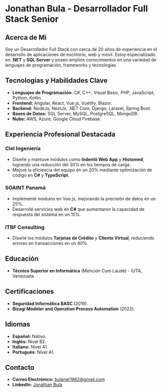 # Jonathan Bula - Desarrollador Full Stack Senior

## Acerca de Mí
Soy un Desarrollador Full Stack con cerca de 20 años de experiencia en el desarrollo de aplicaciones de escritorio, web y móvil. Estoy especializado en **.NET** y **SQL Server** y poseo amplios conocimientos en una variedad de lenguajes de programación, frameworks y tecnologías.

## Tecnologías y Habilidades Clave
- **Lenguajes de Programación:** C#, C++, Visual Basic, PHP, JavaScript, Python, Kotlin.
- **Frontend:** Angular, React, Vue.js, Vuetify, Blazor.
- **Backend:** NodeJs, NextJs, .NET Core, Django, Laravel, Spring Boot.
- **Bases de Datos:** SQL Server, MySQL, PostgreSQL, MongoDB.
- **Nube:** AWS, Azure, Google Cloud Firebase.

## Experiencia Profesional Destacada

### Ciel Ingeniería
- Diseñé y mantuve módulos como **Indentii Web App** y **Histomed**, logrando una reducción del 30% en los tiempos de carga.
- Mejoré la eficiencia del equipo en un 20% mediante optimización de código en **C#** y **TypeScript**.

### SOAINT Panamá
- Implementé módulos en Vue.js, mejorando la precisión de datos en un 25%.
- Desarrollé servicios web en **C#** que aumentaron la capacidad de respuesta del sistema en un 15%.

### ITBF Consulting
- Diseñé los módulos **Tarjetas de Crédito** y **Cliente Virtual**, reduciendo errores en transacciones en un 40%.

## Educación
- **Técnico Superior en Informática** (Mención Cum Laude) - IUTA, Venezuela.

## Certificaciones
- **Seguridad Informática BASC** (2019).
- **Bizagi Modeler and Operation Process Automation** (2022).

## Idiomas
- **Español:** Nativo.
- **Inglés:** Nivel B2.
- **Italiano:** Nivel A1.
- **Portugués:** Nivel A1.

## Contacto
- **Correo Electrónico:** [bulanet1982@gmail.com](mailto:bulanet1982@gmail.com)
- **LinkedIn:** [Jonathan Bula](https://www.linkedin.com/in/jonathan-bula-59b)


